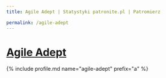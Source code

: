 ```yaml
---
title: Agile Adept | Statystyki patronite.pl | Patromierz

permalink: /agile-adept
---
```


# [Agile Adept](https://patronite.pl/agile-adept)

{% include profile.md name="agile-adept" prefix="a" %}
